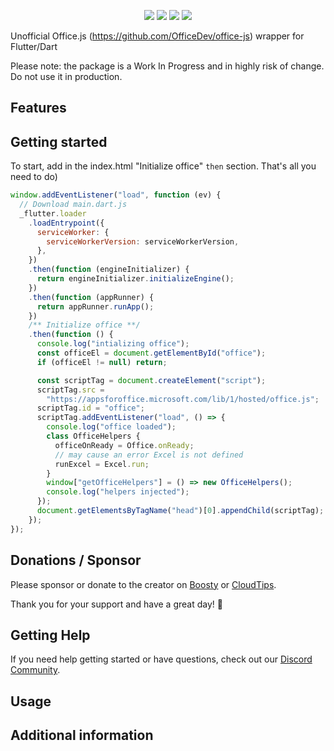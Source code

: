 <!--
This README describes the package. If you publish this package to pub.dev,
this README's contents appear on the landing page for your package.

For information about how to write a good package README, see the guide for
[writing package pages](https://dart.dev/guides/libraries/writing-package-pages).

For general information about developing packages, see the Dart guide for
[creating packages](https://dart.dev/guides/libraries/create-library-packages)
and the Flutter guide for
[developing packages and plugins](https://flutter.dev/developing-packages).
-->

<p align="center">
  <a title="License" href="https://github.com/xsoulspace/officejs_dart/blob/master/LICENSE" ><img src="https://img.shields.io/github/license/xsoulspace/officejs_dart.svg" /></a>
  <a title="Discord" href="https://discord.com/invite/y54DpJwmAn" ><img src="https://img.shields.io/discord/696688204476055592.svg" /></a>
  <a title="Contributor Covenant" href="https://github.com/xsoulspace/officejs_dart/blob/master/CODE_OF_CONDUCT.md" ><img src="https://img.shields.io/badge/Contributor%20Covenant-v2.0%20adopted-ff69b4.svg" /></a>
  <a title="Contributors" href="https://github.com/xsoulspace/officejs_dart/graphs/contributors" ><img src="https://img.shields.io/github/contributors/xsoulspace/officejs_dart.svg" /></a>
</p>

Unofficial Office.js (https://github.com/OfficeDev/office-js) wrapper for Flutter/Dart

Please note: the package is a Work In Progress and in highly risk of change.
Do not use it in production.

## Features

<!-- TODO: List what your package can do. Maybe include images, gifs, or videos. -->

## Getting started

To start, add in the index.html "Initialize office" `then` section.
That's all you need to do)

```javascript
window.addEventListener("load", function (ev) {
  // Download main.dart.js
  _flutter.loader
    .loadEntrypoint({
      serviceWorker: {
        serviceWorkerVersion: serviceWorkerVersion,
      },
    })
    .then(function (engineInitializer) {
      return engineInitializer.initializeEngine();
    })
    .then(function (appRunner) {
      return appRunner.runApp();
    })
    /** Initialize office **/
    .then(function () {
      console.log("intializing office");
      const officeEl = document.getElementById("office");
      if (officeEl != null) return;

      const scriptTag = document.createElement("script");
      scriptTag.src =
        "https://appsforoffice.microsoft.com/lib/1/hosted/office.js";
      scriptTag.id = "office";
      scriptTag.addEventListener("load", () => {
        console.log("office loaded");
        class OfficeHelpers {
          officeOnReady = Office.onReady;
          // may cause an error Excel is not defined
          runExcel = Excel.run;
        }
        window["getOfficeHelpers"] = () => new OfficeHelpers();
        console.log("helpers injected");
      });
      document.getElementsByTagName("head")[0].appendChild(scriptTag);
    });
});
```

## Donations / Sponsor

Please sponsor or donate to the creator on [Boosty](https://boosty.to/arenukvern) or [CloudTips](https://pay.cloudtips.ru/p/1629cd27).

Thank you for your support and have a great day! 🌄

## Getting Help

If you need help getting started or have questions, check out our [Discord Community](https://discord.gg/y54DpJwmAn).

## Usage

<!--
TODO: Include short and useful examples for package users. Add longer examples
to `/example` folder.

```dart
const like = 'sample';
``` -->

## Additional information

<!-- TODO: Tell users more about the package: where to find more information, how to
contribute to the package, how to file issues, what response they can expect
from the package authors, and more. -->
